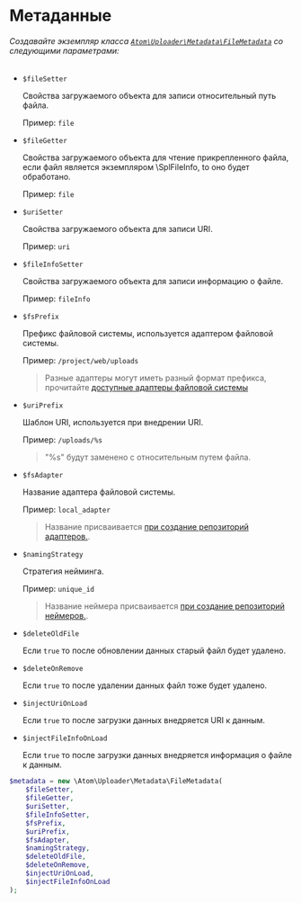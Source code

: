 Метаданные
==========

###### Создавайте экземпляр класса [`Atom\Uploader\Metadata\FileMetadata`](../../src/Metadata/FileMetadata.php) со следующими параметрами:

- `$fileSetter` <br >

    Свойства загружаемого объекта для записи относительный путь файла.

    Пример: `file`

- `$fileGetter` <br >

    Свойства загружаемого объекта для чтение прикрепленного файла,
    если файл является экземпляром \SplFileInfo, to оно будет обработано.

    Пример: `file`

- `$uriSetter` <br >

    Свойства загружаемого объекта для записи URI.

    Пример: `uri`

- `$fileInfoSetter` <br >

    Свойства загружаемого объекта для записи информацию о файле.

    Пример: `fileInfo`

- `$fsPrefix` <br >

    Префикс файловой системы, используется адаптером файловой системы.

    Пример: `/project/web/uploads`
    > Разные адаптеры могут иметь разный формат префикса, прочитайте [доступные адаптеры файловой системы](available-fs-adapters.md)

- `$uriPrefix` <br >

    Шаблон URI, используется при внедрении URI.

    Пример: `/uploads/%s`
    > "%s" будут заменено с относительным путем файла.

- `$fsAdapter` <br >

    Название адаптера файловой системы.

    Пример: `local_adapter`
    > Название присваивается [при создание репозиторий адаптеров.](integration.md#step-1).

- `$namingStrategy` <br >

    Стратегия нейминга.

    Пример: `unique_id`

    > Название неймера присваивается [при создание репозиторий неймеров.](integration.md#step-2).

- `$deleteOldFile` <br >

    Если `true` то после обновлении данных старый файл будет удалено.

- `$deleteOnRemove` <br >

    Если `true` то после удалении данных файл тоже будет удалено.

- `$injectUriOnLoad` <br >

    Если `true` то после загрузки данных внедряется URI к данным.

- `$injectFileInfoOnLoad` <br >

    Если `true` то после загрузки данных внедряется информация о файле к данным.

```php
$metadata = new \Atom\Uploader\Metadata\FileMetadata(
    $fileSetter,
    $fileGetter,
    $uriSetter,
    $fileInfoSetter,
    $fsPrefix,
    $uriPrefix,
    $fsAdapter,
    $namingStrategy,
    $deleteOldFile,
    $deleteOnRemove,
    $injectUriOnLoad,
    $injectFileInfoOnLoad
);
```
